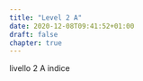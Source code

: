 ```yaml
---
title: "Level 2 A"
date: 2020-12-08T09:41:52+01:00
draft: false
chapter: true
---
```

livello 2 A indice

